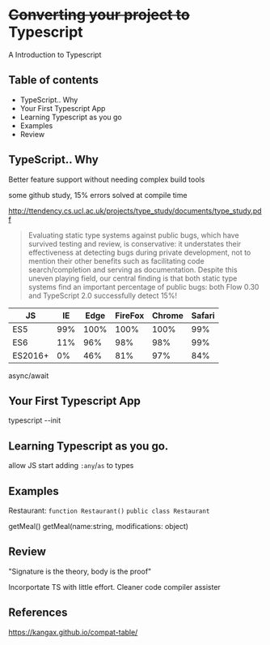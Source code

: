# ~~Converting your project to~~ Typescript
A Introduction to Typescript

## Table of contents 
* TypeScript.. Why
* Your First Typescript App
* Learning Typescript as you go
* Examples
* Review

## TypeScript.. Why
Better feature support without needing complex build tools

some github study, 15% errors solved at compile time

http://ttendency.cs.ucl.ac.uk/projects/type_study/documents/type_study.pdf

>Evaluating  static  type  systems  against  public  bugs,  which have  survived  testing  and  review,  is  conservative:  it  understates their effectiveness at detecting bugs during private development, not  to  mention  their  other  benefits  such  as  facilitating  code search/completion  and  serving  as  documentation.  Despite  this uneven  playing  field,  our  central  finding  is  that  both  static  type systems find an important percentage of public bugs: both Flow 0.30  and  TypeScript  2.0  successfully  detect 15%!


JS |IE|Edge|FireFox|Chrome|Safari 
---|---|---|---|---|---
ES5 | 99% | 100%| 100%| 100%|99%
ES6 |11%| 96% | 98% |98%|99%|
ES2016+|0%|46%|81%|97%|84%  


async/await

## Your First Typescript App

typescript --init

## Learning Typescript as you go.

allow JS
start adding `:any`/`as` to types

## Examples
Restaurant:
`function Restaurant()`
`public class Restaurant`

getMeal()
getMeal(name:string, modifications: object)

## Review
"Signature is the theory, body is the proof"

Incorportate TS with little effort.
Cleaner code
compiler assister



## References
https://kangax.github.io/compat-table/